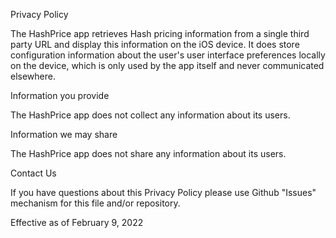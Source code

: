 Privacy Policy

The HashPrice app retrieves Hash pricing information from a single third party URL and display this information on the iOS device. It does store configuration information about the user's user interface preferences locally on the device, which is only used by the app itself and never communicated elsewhere.

Information you provide

The HashPrice app does not collect any information about its users.

Information we may share

The HashPrice app does not share any information about its users.

Contact Us

If you have questions about this Privacy Policy please use Github "Issues" mechanism for this file and/or repository.

Effective as of February 9, 2022
